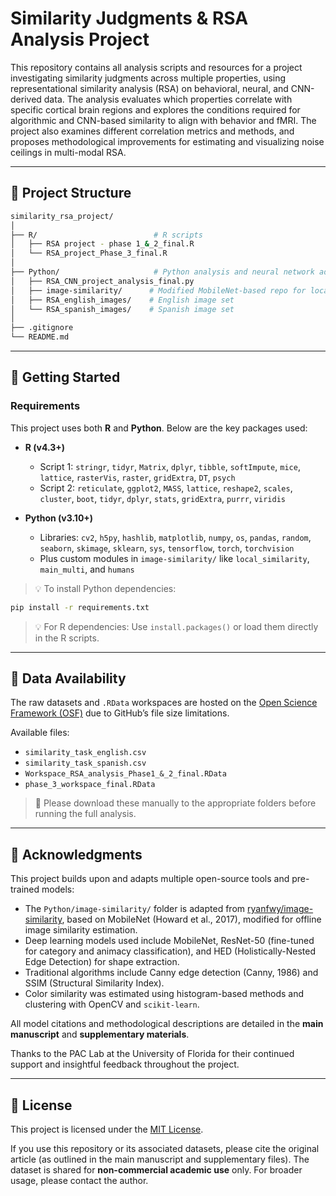 # Similarity Judgments & RSA Analysis Project

This repository contains all analysis scripts and resources for a project investigating similarity judgments across multiple properties, using representational similarity analysis (RSA) on behavioral, neural, and CNN-derived data. The analysis evaluates which properties correlate with specific cortical brain regions and explores the conditions required for algorithmic and CNN-based similarity to align with behavior and fMRI. The project also examines different correlation metrics and methods, and proposes methodological improvements for estimating and visualizing noise ceilings in multi-modal RSA.

---

## 📂 Project Structure

```bash
similarity_rsa_project/
│
├── R/                          # R scripts
│   ├── RSA project - phase 1_&_2_final.R
│   └── RSA_project_Phase_3_final.R
│
├── Python/                     # Python analysis and neural network adaptation
│   ├── RSA_CNN_project_analysis_final.py
│   ├── image-similarity/      # Modified MobileNet-based repo for local image processing
│   ├── RSA_english_images/    # English image set
│   └── RSA_spanish_images/    # Spanish image set
│
├── .gitignore
└── README.md
```

---

## 🚀 Getting Started

### Requirements

This project uses both **R** and **Python**. Below are the key packages used:

- **R (v4.3+)**
  - Script 1: `stringr`, `tidyr`, `Matrix`, `dplyr`, `tibble`, `softImpute`, `mice`, `lattice`, `rasterVis`, `raster`, `gridExtra`, `DT`, `psych`
  - Script 2: `reticulate`, `ggplot2`, `MASS`, `lattice`, `reshape2`, `scales`, `cluster`, `boot`, `tidyr`, `dplyr`, `stats`, `gridExtra`, `purrr`, `viridis`

- **Python (v3.10+)**
  - Libraries: `cv2`, `h5py`, `hashlib`, `matplotlib`, `numpy`, `os`, `pandas`, `random`, `seaborn`, `skimage`, `sklearn`, `sys`, `tensorflow`, `torch`, `torchvision`
  - Plus custom modules in `image-similarity/` like `local_similarity`, `main_multi`, and `humans`

> 💡 To install Python dependencies:
```bash
pip install -r requirements.txt
```

> 💡 For R dependencies:
Use `install.packages()` or load them directly in the R scripts.

---

## 📁 Data Availability

The raw datasets and `.RData` workspaces are hosted on the [Open Science Framework (OSF)](https://osf.io/fkzuh/) due to GitHub’s file size limitations.

Available files:
- `similarity_task_english.csv`
- `similarity_task_spanish.csv`
- `Workspace_RSA_analysis_Phase1_&_2_final.RData`
- `phase_3_workspace_final.RData`

> 📌 Please download these manually to the appropriate folders before running the full analysis.

---

## 🙌 Acknowledgments

This project builds upon and adapts multiple open-source tools and pre-trained models:

- The `Python/image-similarity/` folder is adapted from [ryanfwy/image-similarity](https://github.com/ryanfwy/image-similarity), based on MobileNet (Howard et al., 2017), modified for offline image similarity estimation.
- Deep learning models used include MobileNet, ResNet-50 (fine-tuned for category and animacy classification), and HED (Holistically-Nested Edge Detection) for shape extraction.
- Traditional algorithms include Canny edge detection (Canny, 1986) and SSIM (Structural Similarity Index).
- Color similarity was estimated using histogram-based methods and clustering with OpenCV and `scikit-learn`.

All model citations and methodological descriptions are detailed in the **main manuscript** and **supplementary materials**.

Thanks to the PAC Lab at the University of Florida for their continued support and insightful feedback throughout the project.

---

## 📄 License

This project is licensed under the [MIT License](LICENSE).

If you use this repository or its associated datasets, please cite the original article (as outlined in the main manuscript and supplementary files). The dataset is shared for **non-commercial academic use** only. For broader usage, please contact the author.
